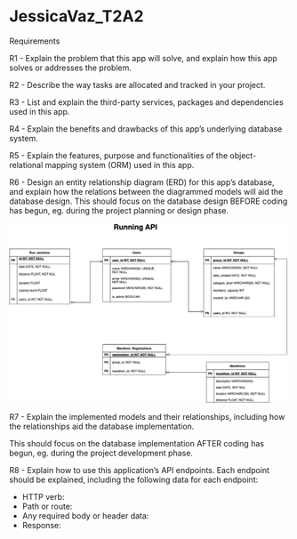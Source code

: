 # JessicaVaz_T2A2

Requirements

R1 - Explain the problem that this app will solve, and explain how this app solves or addresses the problem.

R2 - Describe the way tasks are allocated and tracked in your project.

R3 - List and explain the third-party services, packages and dependencies used in this app.

R4 - Explain the benefits and drawbacks of this app’s underlying database system.

R5 - Explain the features, purpose and functionalities of the object-relational mapping system (ORM) used in this app.

R6 - Design an entity relationship diagram (ERD) for this app’s database, and explain how the relations between the diagrammed models will aid the database design. This should focus on the database design BEFORE coding has begun, eg. during the project planning or design phase.

![Initial ER Diagram](./docs/API.drawio.png)

R7 - Explain the implemented models and their relationships, including how the relationships aid the database implementation.

This should focus on the database implementation AFTER coding has begun, eg. during the project development phase.

R8 - Explain how to use this application’s API endpoints. Each endpoint should be explained, including the following data for each endpoint:

- HTTP verb:
- Path or route:
- Any required body or header data:
- Response: